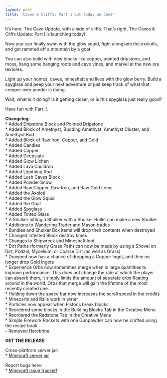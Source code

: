 ```yaml
---
layout: post
title: 'Caves & Cliffs: Part 1 out today on Java'
---
```


It&rsquo;s here. The Cave Update, with a side of cliffs. That&rsquo;s right, The Caves & Cliffs Update: Part I is launching today!<br>

Now you can finally swim with the glow squid, fight alongside the axolotls, and get rammed off a mountain by a goat.<br>

You can also build with new blocks like copper, pointed dripstone, and moss, hang some hanging roots and cave vines, and marvel at the new ore textures.<br>

Light up your homes, caves, mineshaft and lives with the glow berry. Build a spyglass and peep your next adventure or just keep track of what that creeper over yonder is doing.<br>

Wait, what is it doing? Is it getting closer, or is this spyglass just really good?<br>

Have fun with Part I!.<br>

**Changelog:**<br>
\* Added Dripstone Block and Pointed Dripstone<br>
\* Added Block of Amethyst, Budding Amethyst, Amethyst Cluster, and Amethyst Bud<br>
\* Added Block of Raw Iron, Copper, and Gold<br>
\* Added Candles<br>
\* Added Copper<br>
\* Added Deepslate<br>
\* Added Glow Lichen<br>
\* Added Lava Cauldron<br>
\* Added Lightning Rod<br>
\* Added Lush Caves Block<br>
\* Added Powder Snow<br>
\* Added Raw Copper, Raw Iron, and Raw Gold items<br>
\* Added the Axolotl<br>
\* Added the Glow Squid<br>
\* Added the Goat<br>
\* Added Spyglass<br>
\* Added Tinted Glass<br>
\* A Shulker hitting a Shulker with a Shulker Bullet can make a new Shulker<br>
\* Additions to Wandering Trader and Mason trades<br>
\* Bundles and Shulker Box items will drop their contents when destroyed<br>
\* Changed Infested Block destroy times<br>
\* Changes to Shipwreck and Mineshaft loot<br>
\* Dirt Paths (formerly Grass Path) can now be made by using a Shovel on Dirt, Podzol, Mycelium, or Coarse Dirt (as well as Grass)<br>
\* Drowned now has a chance of dropping a Copper Ingot, and they no longer drop Gold Ingots<br>
\* Experience Orbs now sometimes merge when in large quantities to improve performance. This does not change the rate at which the player can absorb them, it simply limits the amount of separate orbs floating around in the world. Orbs that merge will gain the lifetime of the most recently created one.<br>
\* Holding down the space bar now increases the scroll speed in the credits<br>
\* Minecarts and Rails work in water<br>
\* Particles now appear when Pistons break blocks<br>
\* Reordered some blocks in the Building Blocks Tab in the Creative Menu<br>
\* Reordered the Redstone Tab in the Creative Menu<br>
\* Simple Firework Rockets with one Gunpowder can now be crafted using the recipe book<br>
\- Removed Herobrine<br>

**GET THE RELEASE:**<br>

Cross-platform server jar:<br>
\* [Minecraft server jar](https://launcher.mojang.com/v1/objects/0a269b5f2c5b93b1712d0f5dc43b6182b9ab254e/server.jar)<br>

Report bugs here:<br>
\* [Minecraft issue tracker!](https://bugs.mojang.com/browse/MC)<br>
